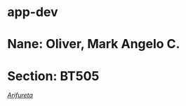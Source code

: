 # app-dev
# Nane: Oliver, Mark Angelo C.
# Section: BT505


*[Arifureta]([https://www.example.com](https://myanimelist.net/anime/40507/Arifureta_Shokugyou_de_Sekai_Saikyou_2nd_Season))*
